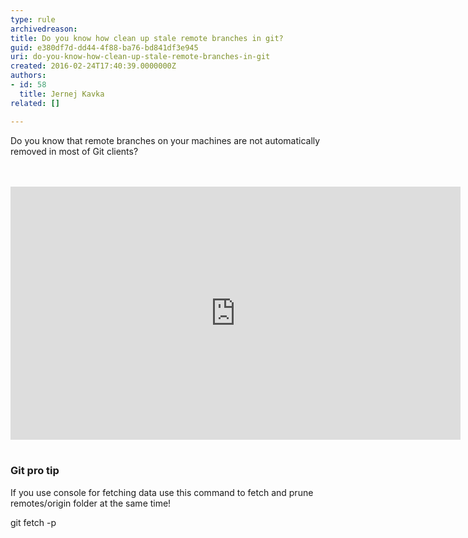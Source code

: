 ```yaml
---
type: rule
archivedreason: 
title: Do you know how clean up stale remote branches in git?
guid: e380df7d-dd44-4f88-ba76-bd841df3e945
uri: do-you-know-how-clean-up-stale-remote-branches-in-git
created: 2016-02-24T17:40:39.0000000Z
authors:
- id: 58
  title: Jernej Kavka
related: []

---
```



​Do you know that remote branches on your machines are not automatically removed in most of Git clients?<br>
<br><excerpt class='endintro'></excerpt><br>
<div class="ms-rtestate-read ms-rte-embedcode ms-rte-embedil ms-rtestate-notify"><iframe width="720" height="405" src="https&#58;//www.youtube.com/embed/cEEo7lkZoRE" frameborder="0"></iframe>&#160;</div><h3 class="ssw15-rteElement-H3">​Git pro tip</h3><p>If you use console for fetching data use this command to fetch&#160;and prune remotes/origin folder at the same time!</p><p class="ssw15-rteElement-CodeArea">git fetch -p <br></p>


